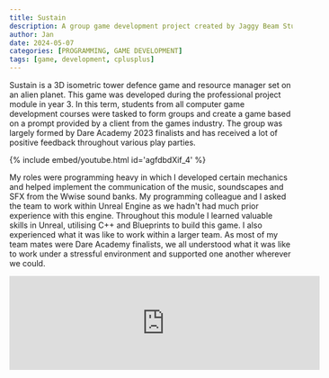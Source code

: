 ```yaml
---
title: Sustain
description: A group game development project created by Jaggy Beam Studio
author: Jan
date: 2024-05-07
categories: [PROGRAMMING, GAME DEVELOPMENT]
tags: [game, development, cplusplus]
---
```


Sustain is a 3D isometric tower defence game and resource manager set on an alien planet. This game was developed during the professional project module in year 3. In this term, students from all computer game development courses were tasked to form groups and create a game based on a prompt provided by a client from the games industry.
The group was largely formed by Dare Academy 2023 finalists and has received a lot of positive feedback throughout various play parties.

{% include embed/youtube.html id='agfdbdXif_4' %}

My roles were programming heavy in which I developed certain mechanics and helped implement the communication of the music, soundscapes and SFX from the Wwise sound banks. My programming colleague and I asked the team to work within Unreal Engine as we hadn't had much prior experience with this engine. Throughout this module I learned valuable skills in Unreal, utilising C++ and Blueprints to build this game. I also experienced what it was like to work within a larger team. As most of my team mates were Dare Academy finalists, we all understood what it was like to work under a stressful environment and supported one another wherever we could.

<iframe src="https://itch.io/embed/2663818" width="552" height="167" frameborder="0"><a href="https://jaggy-beams-studio.itch.io/sustain">Sustain by Jaggy Beams Studio, Jan Huss</a></iframe>
